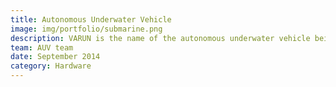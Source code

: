 ```yaml
---
title: Autonomous Underwater Vehicle
image: img/portfolio/submarine.png
description: VARUN is the name of the autonomous underwater vehicle being developed by a team of undergraduate students under Robotics Club IIT Kanpur. It is to participate in the 4th National Competition on Students Autonomous Underwater Vehicle organized by National Institute of Ocean Technology, Chennai. It will have a frame, a hull – a transparent water proof container for enclosure of electrical instruments. It will also have 2 cameras for vision, Inertial Measurement Units (IMUs) and a depth sensor. It will also be capable of dropping markers and firing torpedoes in the water.
team: AUV team
date: September 2014
category: Hardware
---
```

